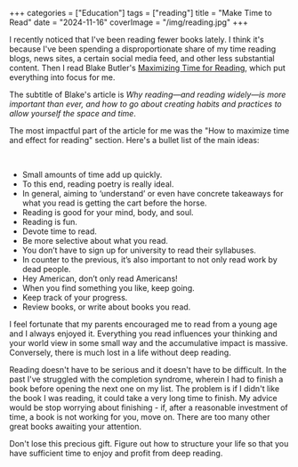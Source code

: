 +++
categories = ["Education"]
tags = ["reading"]
title = "Make Time to Read"
date = "2024-11-16"
coverImage = "/img/reading.jpg"
+++

I recently noticed that I've been reading fewer books lately. I think it's because I've been spending a disproportionate share of my time reading blogs, news sites, a certain social media feed, and other less substantial content. Then I read Blake Butler's <a target="_blank" href="https://blakebutler.substack.com/p/maximizing-time-for-reading?ref=thebrowser.com">Maximizing Time for Reading</a>, which put everything into focus for me.

<!--more-->

The subtitle of Blake's article is *Why reading—and reading widely—is more important than ever, and how to go about creating habits and practices to allow yourself the space and time*.

The most impactful part of the article for me was the "How to maximize time and effect for reading" section. Here's a bullet list of the main ideas:

<br>

- Small amounts of time add up quickly.
- To this end, reading poetry is really ideal.
- In general, aiming to ‘understand’ or even have concrete takeaways for what you read is getting the cart before the horse.
- Reading is good for your mind, body, and soul.
- Reading is fun.
- Devote time to read.
- Be more selective about what you read.
- You don’t have to sign up for university to read their syllabuses.
- In counter to the previous, it’s also important to not only read work by dead people. 
- Hey American, don’t only read Americans!
- When you find something you like, keep going.
- Keep track of your progress.
- Review books, or write about books you read.

I feel fortunate that my parents encouraged me to read from a young age and I always enjoyed it. Everything you read influences your thinking and your world view in some small way and the accumulative impact is massive. Conversely, there is much lost in a life without deep reading.

Reading doesn't have to be serious and it doesn't have to be difficult. In the past I've struggled with the completion syndrome, wherein I had to finish a book before opening the next one on my list. The problem is if I didn't like the book I was reading, it could take a very long time to finish. My advice would be stop worrying about finishing - if, after a reasonable investment of time, a book is not working for you, move on. There are too many other great books awaiting your attention.

Don't lose this precious gift. Figure out how to structure your life so that you have sufficient time to enjoy and profit from deep reading.
